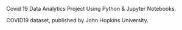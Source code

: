 Covid 19 Data Analytics Project Using Python & Jupyter Notebooks. 

COVID19 dataset, published by John Hopkins University.
